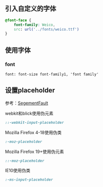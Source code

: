 ## 引入自定义的字体
```css
@font-face {
    font-family: Weico,
    src: url('../fonts/weico.ttf')
}
```

## 使用字体
### font
```
font: font-size font-family1, 'font family'
```

## 设置placeholder
参考：[SegementFault](https://segmentfault.com/q/1010000000397925)

webkit和blick使用伪元素
```css
::-webkit-input-placeholder
```
Mozilla Firefox 4-18使用伪类
```css
:-moz-placeholder
```
Mozilla Firefox 19+使用伪元素
```css
::-moz-placeholder
```
IE10使用伪类
```css
:-ms-input-placeholder
```